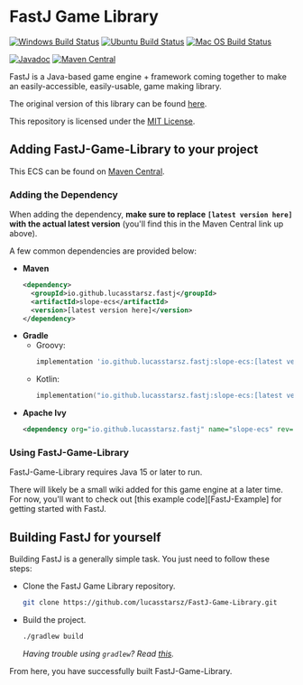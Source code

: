 # FastJ Game Library
[![Windows Build Status][Windows-Build-SVG]][Windows-Build-Action]
[![Ubuntu Build Status][Ubuntu-Build-SVG]][Ubuntu-Build-Action]
[![Mac OS Build Status][MacOS-Build-SVG]][MacOS-Build-Action]

[![Javadoc][JavaDoc-SVG]][JavaDoc]
[![Maven Central][Maven-Central-SVG]][Maven-Central]

FastJ is a Java-based game engine + framework coming together to make an easily-accessible, 
easily-usable, game making library.

The original version of this library can be found [here][fastj-engine link].

This repository is licensed under the [MIT License][MIT-License].


## Adding FastJ-Game-Library to your project
This ECS can be found on [Maven Central][Maven-Central].

### Adding the Dependency
When adding the dependency, **make sure to replace `[latest version here]` with the actual 
latest version** (you'll find this in the Maven Central link up above).

A few common dependencies are provided below:

- **Maven**
  ```xml
  <dependency>
    <groupId>io.github.lucasstarsz.fastj</groupId>
    <artifactId>slope-ecs</artifactId>
    <version>[latest version here]</version>
  </dependency>
  ```
- **Gradle**
    - Groovy:
      ```groovy
      implementation 'io.github.lucasstarsz.fastj:slope-ecs:[latest version here]'
      ```
    - Kotlin:
      ```kotlin
      implementation("io.github.lucasstarsz.fastj:slope-ecs:[latest version here]")
      ```
- **Apache Ivy**
  ```xml
  <dependency org="io.github.lucasstarsz.fastj" name="slope-ecs" rev="[latest version here]" />
  ```

### Using FastJ-Game-Library

FastJ-Game-Library requires Java 15 or later to run.

There will likely be a small wiki added for this game engine at a later time. For now, you'll want 
to check out [this example code][FastJ-Example] for getting started with FastJ.


## Building FastJ for yourself
Building FastJ is a generally simple task. You just need to follow these steps:

- Clone the FastJ Game Library repository.
  ```bash
  git clone https://github.com/lucasstarsz/FastJ-Game-Library.git
  ```
- Build the project.
  ```bash
  ./gradlew build
  ```
  _Having trouble using `gradlew`? Read [this][Terminals Are Different]._

From here, you have successfully built FastJ-Game-Library.


[Windows-Build-Action]: https://github.com/lucasstarsz/FastJ-Game-Library/actions?query=workflow%3ABuild-Windows "Windows Build Status"
[Windows-Build-SVG]: https://github.com/lucasstarsz/FastJ-Game-Library/workflows/Build-Windows/badge.svg

[Ubuntu-Build-Action]: https://github.com/lucasstarsz/FastJ-Game-Library/actions?query=workflow%3ABuild-Ubuntu "Ubuntu Build Status"
[Ubuntu-Build-SVG]: https://github.com/lucasstarsz/FastJ-Game-Library/workflows/Build-Ubuntu/badge.svg

[MacOS-Build-Action]: https://github.com/lucasstarsz/FastJ-Game-Library/actions?query=workflow%3ABuild-MacOS "Mac OS Build Status"
[MacOS-Build-SVG]: https://github.com/lucasstarsz/FastJ-Game-Library/workflows/Build-MacOS/badge.svg

[Maven-Central]: https://maven-badges.herokuapp.com/maven-central/io.github.lucasstarsz.fastj/fastj-library "Slope ECS on Maven Central"
[Maven-Central-SVG]: https://maven-badges.herokuapp.com/maven-central/io.github.lucasstarsz.fastj/fastj-library/badge.svg

[JavaDoc]: https://javadoc.io/doc/io.github.lucasstarsz.fastj/fastj-library "Slope ECS Documentation"
[JavaDoc-SVG]: https://javadoc.io/badge2/io.github.lucasstarsz.fastj/fastj-library/javadoc.svg

[fastj-engine link]: https://github.com/lucasstarsz/FastJ-Engine "The original: FastJ Game Engine"

[MIT-License]: LICENSE.txt "MIT Licensing"

[Terminals Are Different]: https://gist.github.com/lucasstarsz/9bbc306f8655b916367d557043e498ad "Terminals Access Files Differently"
